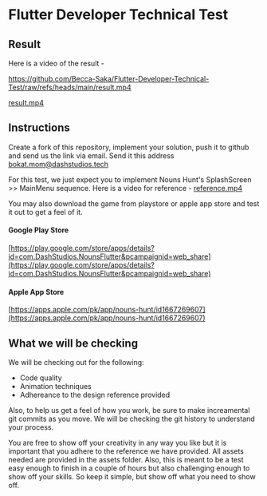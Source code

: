 # Flutter Developer Technical Test

## Result 


Here is a video of the result -

https://github.com/Becca-Saka/Flutter-Developer-Technical-Test/raw/refs/heads/main/result.mp4

[result.mp4](https://github.com/Becca-Saka/Flutter-Developer-Technical-Test/raw/refs/heads/main/result.mp4)

## Instructions

Create a fork of this repository, implement your solution, push it to github and send us the link via email. Send it this address [bokat.mom@dashstudios.tech](mailto:bokat.mom@dashstudios.tech)

For this test, we just expect you to implement Nouns Hunt's SplashScreen >> MainMenu sequence.
Here is a video for reference -
[reference.mp4](reference.mp4)

You may also download the game from playstore or apple app store and test it out to get a feel of it.

#### Google Play Store

[https://play.google.com/store/apps/details?id=com.DashStudios.NounsFlutter&pcampaignid=web_share](https://play.google.com/store/apps/details?id=com.DashStudios.NounsFlutter&pcampaignid=web_share)

#### Apple App Store

[https://apps.apple.com/pk/app/nouns-hunt/id1667269607](https://apps.apple.com/pk/app/nouns-hunt/id1667269607)

## What we will be checking

We will be checking out for the following:

- Code quality
- Animation techniques
- Adhereance to the design reference provided

Also, to help us get a feel of how you work, be sure to make increamental git commits as you move. We will be checking the git history to understand your process.

You are free to show off your creativity in any way you like but it is important that you adhere to the reference we have provided. All assets needed are provided in the assets folder. Also, this is meant to be a test easy enough to finish in a couple of hours but also challenging enough to show off your skills. So keep it simple, but show off what you need to show off.
